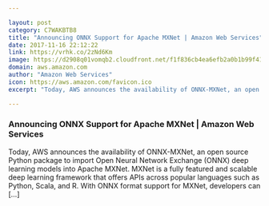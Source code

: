 ```yaml
---

layout: post
category: C7WAKBTB8
title: "Announcing ONNX Support for Apache MXNet | Amazon Web Services"
date: 2017-11-16 22:12:22
link: https://vrhk.co/2zNd6Km
image: https://d2908q01vomqb2.cloudfront.net/f1f836cb4ea6efb2a0b1b99f41ad8b103eff4b59/2017/11/16/dog-merged.jpg
domain: aws.amazon.com
author: "Amazon Web Services"
icon: https://aws.amazon.com/favicon.ico
excerpt: "Today, AWS announces the availability of ONNX-MXNet, an open source Python package to import Open Neural Network Exchange (ONNX) deep learning models into Apache MXNet. MXNet is a fully featured and scalable deep learning framework that offers APIs across popular languages such as Python, Scala, and R. With ONNX format support for MXNet, developers can […]"

---
```


### Announcing ONNX Support for Apache MXNet | Amazon Web Services

Today, AWS announces the availability of ONNX-MXNet, an open source Python package to import Open Neural Network Exchange (ONNX) deep learning models into Apache MXNet. MXNet is a fully featured and scalable deep learning framework that offers APIs across popular languages such as Python, Scala, and R. With ONNX format support for MXNet, developers can […]